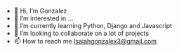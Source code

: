 - 👋 Hi, I’m Gonzalez
- 👀 I’m interested in ...
- 🌱 I’m currently learning Python, Django and Javascript
- 💞️ I’m looking to collaborate on a lot of projects
- 📫 How to reach me Isaiahgonzalex3@gmail.com

<!---
Gonzalez3409/Gonzalez3409 is a ✨ special ✨ repository because its `README.md` (this file) appears on your GitHub profile.
You can click the Preview link to take a look at your changes.
--->
